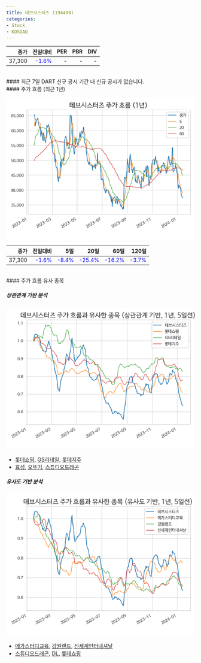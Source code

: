 ```yaml
---
title: 데브시스터즈 (194480)
categories:
- Stock
- KOSDAQ
---
```


|**종가**|**전일대비**|**PER**|**PBR**|**DIV**|
|---:|-------:|--:|--:|--:|
|37,300|<span style="color: blue">-1.6%</span>|-|-|-|

<!-- more -->

<br>
#### 최근 7일 DART 신규 공시
기간 내 신규 공시가 없습니다.

<br>
#### 주가 흐름 (최근 1년)

![194480](/assets/images/stock/194480.png)

|**종가**|**전일대비**|**5일**|**20일**|**60일**|**120일**|
|---:|-------:|--:|---:|---:|----:|
|37,300|<span style="color: blue">-1.6%</span>|<span style="color: blue">-8.4%</span>|<span style="color: blue">-25.4%</span>|<span style="color: blue">-16.2%</span>|<span style="color: blue">-3.7%</span>|

<br>
#### 주가 흐름 유사 종목

##### 상관관계 기반 분석

![194480](/assets/images/stock/194480_corr.png)
- [롯데쇼핑](/023530/), [GS리테일](/007070/), [롯데지주](/004990/)
- [효성](/004800/), [오뚜기](/007310/), [스튜디오드래곤](/253450/)

##### 유사도 기반 분석

![194480](/assets/images/stock/194480_sim.png)
- [메가스터디교육](/215200/), [강원랜드](/035250/), [신세계인터내셔날](/031430/)
- [스튜디오드래곤](/253450/), [DL](/000210/), [롯데쇼핑](/023530/)